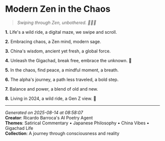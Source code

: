 # Modern Zen in the Chaos

> *Swiping through Zen, unbothered. 🙏🏼😉*

**1.** Life's a wild ride, a digital maze, we swipe and scroll.


**2.** Embracing chaos, a Zen mind, modern sage.


**3.** China's wisdom, ancient yet fresh, a global force.


**4.** Unleash the Gigachad, break free, embrace the unknown. 🌊


**5.** In the chaos, find peace, a mindful moment, a breath.


**6.** The alpha's journey, a path less traveled, a bold step.


**7.** Balance and power, a blend of old and new.


**8.** Living in 2024, a wild ride, a Gen Z view. 🎎



---

*Generated on 2025-08-14 at 08:58:07*  
**Creator**: Ricardo Barroca's AI Poetry Agent  
**Themes**: Satirical Commentary • Japanese Philosophy • China Vibes • Gigachad Life  
**Collection**: A journey through consciousness and reality